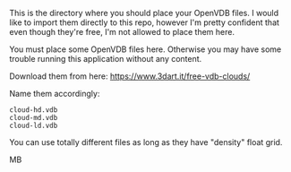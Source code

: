 This is the directory where you should place your OpenVDB files. I would like to import them directly to this repo,
however I'm pretty confident that even though they're free, I'm not allowed to place them here.

You must place some OpenVDB files here. Otherwise you may have some trouble running this application without any
content.

Download them from here: https://www.3dart.it/free-vdb-clouds/

Name them accordingly:

```
cloud-hd.vdb
cloud-md.vdb
cloud-ld.vdb
```

You can use totally different files as long as they have "density" float grid.

MB
